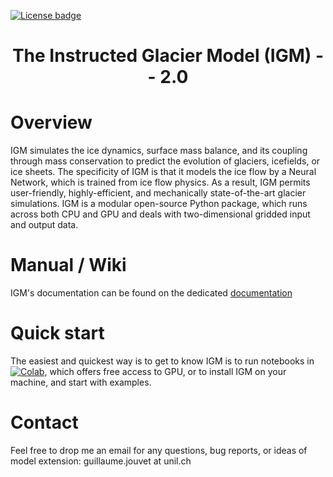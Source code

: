 [![License badge](https://img.shields.io/badge/License-GPLv3-blue.svg)](https://www.gnu.org/licenses/gpl-3.0)
### <h1 align="center" id="title">The Instructed Glacier Model (IGM) -- 2.0 </h1>

# Overview   

IGM simulates the ice dynamics, surface mass balance, and its coupling through mass conservation to predict the evolution of glaciers, icefields, or ice sheets. The specificity of IGM is that it models the ice flow by a Neural Network, which is trained from ice flow physics. As a result, IGM permits user-friendly, highly-efficient, and mechanically state-of-the-art glacier simulations. IGM is a modular open-source Python package, which runs across both CPU and GPU and deals with two-dimensional gridded input and output data. 
  
# Manual / Wiki

IGM's documentation can be found on the dedicated [documentation](https://github.com/jouvetg/igm2/wiki)  
  
# Quick start

The easiest and quickest way is to get to know IGM is to run notebooks in [![Colab](https://colab.research.google.com/assets/colab-badge.svg)](https://colab.research.google.com/github/jouvetg/igm2/), which offers free access to GPU, or to install IGM on your machine, and start with examples.

# Contact

Feel free to drop me an email for any questions, bug reports, or ideas of model extension: guillaume.jouvet at unil.ch


